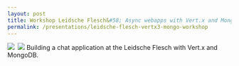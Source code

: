 ```yaml
---
layout: post
title: Workshop Leidsche Flesch&#58; Async webapps with Vert.x and MongoDB
permalink: /presentations/leidsche-flesch-vertx3-mongo-workshop
---
```

<a href="presentations/vertx3-mongo-workshop.pdf"><img style="float:left; margin-right: 0.5em;" src="{{site.url}}/img/presentation.svg"/></a>
<a href="https://github.com/erwindeg/vertx3-chat"><img src="{{site.url}}/img/github.svg"/></a>
Building a chat application at the Leidsche Flesch with Vert.x and MongoDB.